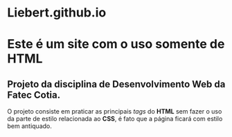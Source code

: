 # Liebert.github.io

# Este é um site com o uso somente de HTML

## Projeto da disciplina de Desenvolvimento Web da **Fatec Cotia**.

O projeto consiste em praticar as principais *tags* do **HTML** sem fazer o uso da parte de estilo relacionada ao **CSS**, é fato que a página ficará com estilo bem antiquado.
